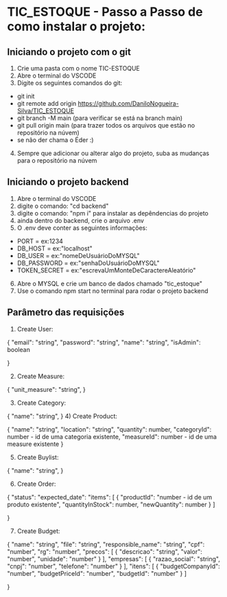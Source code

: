 # TIC_ESTOQUE - Passo a Passo de como instalar o projeto:

## Iniciando o projeto com o git

1) Crie uma pasta com o nome TIC-ESTOQUE
2) Abre o terminal do VSCODE
3) Digite os seguintes comandos do git:
  - git init
  - git remote add origin https://github.com/DaniloNogueira-Silva/TIC_ESTOQUE
  - git branch -M main (para verificar se está na branch main)
  - git pull origin main (para trazer todos os arquivos que estão no repositório na núvem)
  - se não der chama o Éder :)
4) Sempre que adicionar ou alterar algo do projeto, suba as mudanças para o repositório na núvem

## Iniciando o projeto backend

1) Abre o terminal do VSCODE
2) digite o comando: "cd backend"
3) digite o comando: "npm i" para instalar as depêndencias do projeto
4) ainda dentro do backend, crie o arquivo .env
5) O .env deve conter as seguintes informações:
  - PORT = ex:1234
  - DB_HOST = ex:"localhost"
  - DB_USER = ex:"nomeDeUsuárioDoMYSQL"
  - DB_PASSWORD =  ex:"senhaDoUsuárioDoMYSQL"
  - TOKEN_SECRET = ex:"escrevaUmMonteDeCaractereAleatório"
6) Abre o MYSQL e crie um banco de dados chamado "tic_estoque"
7) Use o comando npm start no terminal para rodar o projeto backend

## Parâmetro das requisições

1) Create User: 

  {
    "email": "string",
    "password": "string",
    "name": "string",
    "isAdmin": boolean

  }

2) Create Measure:

  {
    "unit_measure": "string",
  }

3) Create Category:

  {
    "name": "string",
  }
4) Create Product:

  {
    "name": "string",
    "location": "string",
    "quantity": number,
    "categoryId": number - id de uma categoria existente,
    "measureId": number - id de uma measure existente
  }

5) Create Buylist:

  {
    "name": "string",
  }

6) Create Order:

  {
    "status":
    "expected_date":
    "items": [
      {
        "productId": "number - id de um produto existente",
        "quantityInStock": number,
        "newQuantity": number
      }
    ]

  }

7) Create Budget:

  {
    "name": "string",
    "file": "string",
    "responsible_name": "string",
    "cpf": "number",
    "rg": "number",
    "precos": [
        {
            "descricao":  "string",
            "valor": "number",
            "unidade": "number"
        }
    ],
    "empresas": [
        {
            "razao_social": "string",
            "cnpj": "number",
            "telefone": "number"
        } 
    ],
    "itens": [
        {
            "budgetCompanyId": "number",
            "budgetPriceId": "number",
            "budgetId": "number"
        }
    ]

       
}

